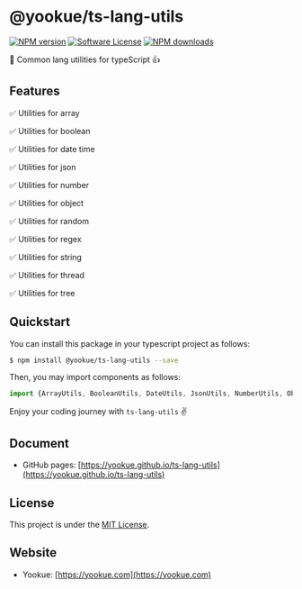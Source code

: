 # @yookue/ts-lang-utils

[![NPM version](https://img.shields.io/npm/v/@yookue/ts-lang-utils.svg?style=flat)](https://npmjs.org/package/@yookue/ts-lang-utils)
[![Software License](https://img.shields.io/badge/license-MIT-brightgreen.svg?style=flat)](LICENSE.txt)
[![NPM downloads](http://img.shields.io/npm/dm/@yookue/ts-lang-utils.svg?style=flat)](https://npmjs.org/package/@yookue/ts-lang-utils)

🏅 Common lang utilities for typeScript 👍

## Features

✅ Utilities for array

✅ Utilities for boolean

✅ Utilities for date time

✅ Utilities for json

✅ Utilities for number

✅ Utilities for object

✅ Utilities for random

✅ Utilities for regex

✅ Utilities for string

✅ Utilities for thread

✅ Utilities for tree

## Quickstart

You can install this package in your typescript project as follows:

```bash
$ npm install @yookue/ts-lang-utils --save
```

Then, you may import components as follows:

```jsx | pure
import {ArrayUtils, BooleanUtils, DateUtils, JsonUtils, NumberUtils, ObjectUtils, RandomUtils, RegexUtils, StringUtils, ThreadUtils, TreeUtils} from '@yookue/ts-lang-utils';
```

Enjoy your coding journey with `ts-lang-utils` ✌️

## Document

- GitHub pages: [https://yookue.github.io/ts-lang-utils](https://yookue.github.io/ts-lang-utils)

## License

This project is under the [MIT License](https://mit-license.org/).

## Website

- Yookue: [https://yookue.com](https://yookue.com)
